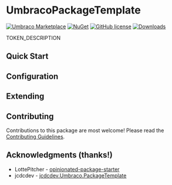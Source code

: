 # UmbracoPackageTemplate

[![Umbraco Marketplace](https://img.shields.io/badge/Umbraco-Marketplace-%233544B1?style=flat&logo=umbraco)](https://marketplace.umbraco.com/package/UmbracoPackageTemplate)
[![NuGet](https://img.shields.io/nuget/vpre/UmbracoPackageTemplate?color=0273B3)](https://www.nuget.org/packages/UmbracoPackageTemplate)
[![GitHub license](https://img.shields.io/github/license/TOKEN_GITHUB_USERNAME/UmbracoPackageTemplate?color=8AB803)](https://github.com/TOKEN_GITHUB_USERNAME/UmbracoPackageTemplate/blob/TOKEN_UMBRACO_VERSION/LICENSE)
[![Downloads](https://img.shields.io/nuget/dt/UmbracoPackageTemplate?color=cc9900)](https://www.nuget.org/packages/UmbracoPackageTemplate/)

TOKEN_DESCRIPTION

## Quick Start

## Configuration

## Extending

## Contributing

Contributions to this package are most welcome! Please read the [Contributing Guidelines](CONTRIBUTING.md).

## Acknowledgments (thanks!)

- LottePitcher - [opinionated-package-starter](https://github.com/LottePitcher/opinionated-package-starter)
- jcdcdev - [jcdcdev.Umbraco.PackageTemplate](https://github.com/jcdcdev/jcdcdev.Umbraco.PackageTemplate)